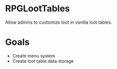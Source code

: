 # RPGLootTables
Allow admins to customize loot in vanilla loot tables.

# Goals

- Create menu system
- Create loot table data storage
